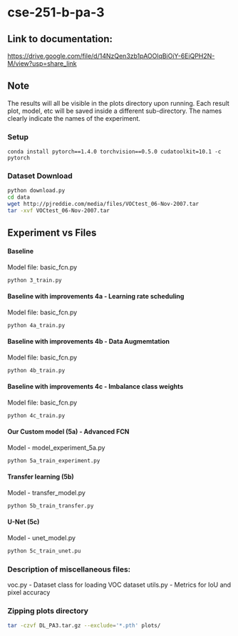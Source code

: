 # cse-251-b-pa-3

## Link to documentation: 
https://drive.google.com/file/d/14NzQen3zb1pAOOlqBiOiY-6EiQPH2N-M/view?usp=share_link

## Note
The results will all be visible in the plots directory upon running. Each result plot, model, etc will be saved inside a different sub-directory. The names clearly indicate the names of the experiment.


### Setup
```
conda install pytorch==1.4.0 torchvision==0.5.0 cudatoolkit=10.1 -c pytorch
```

### Dataset Download

```bash
python download.py
cd data
wget http://pjreddie.com/media/files/VOCtest_06-Nov-2007.tar
tar -xvf VOCtest_06-Nov-2007.tar
```


## Experiment vs Files

#### Baseline
Model file: basic_fcn.py
```bash
python 3_train.py
```
#### Baseline with improvements 4a - Learning rate scheduling
Model file: basic_fcn.py
```bash
python 4a_train.py
```

#### Baseline with improvements 4b - Data Augmemtation
Model file: basic_fcn.py
```bash
python 4b_train.py
```

#### Baseline with improvements 4c - Imbalance class weights
Model file: basic_fcn.py
```bash
python 4c_train.py
```

#### Our Custom model (5a) - Advanced FCN

Model - model_experiment_5a.py

```bash
python 5a_train_experiment.py
```

#### Transfer learning (5b)

Model - transfer_model.py

```bash
python 5b_train_transfer.py
```

#### U-Net (5c)

Model - unet_model.py

```bash
python 5c_train_unet.pu
```

### Description of miscellaneous files:
voc.py - Dataset class for loading VOC dataset
utils.py - Metrics for IoU and pixel accuracy

### Zipping plots directory

```bash
tar -czvf DL_PA3.tar.gz --exclude='*.pth' plots/
```
